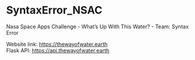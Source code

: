 # SyntaxError_NSAC
Nasa Space Apps Challenge - What’s Up With This Water? -  Team: Syntax Error

Website link: https://thewayofwater.earth  
Flask API: https://api.thewayofwater.earth
